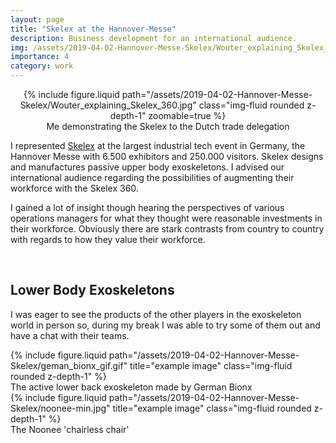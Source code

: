 ```yaml
---
layout: page
title: "Skelex at the Hannover-Messe"
description: Business development for an international audience.
img: /assets/2019-04-02-Hannover-Messe-Skelex/Wouter_explaining_Skelex_360.jpg
importance: 4
category: work
---
```


<div align="center">
    <div class="row">
        <div class="col-sm mt-3 mt-md-0">
            {% include figure.liquid path="/assets/2019-04-02-Hannover-Messe-Skelex/Wouter_explaining_Skelex_360.jpg" class="img-fluid rounded z-depth-1" zoomable=true %}
        </div>
    </div>
    <div class="caption">
        Me demonstrating the Skelex to the Dutch trade delegation
    </div>
</div>

I represented [Skelex](https://www.skelex.com/) at the largest industrial tech event in Germany, the Hannover Messe with 6.500 exhibitors and 250.000 visitors. Skelex designs and manufactures passive upper body exoskeletons. I advised our international audience regarding the possibilities of augmenting their workforce with the Skelex 360.

I gained a lot of insight though hearing the perspectives of various operations managers for what they thought were reasonable investments in their workforce.
Obviously there are stark contrasts from country to country with regards to how they value their workforce.

<br/>

## Lower Body Exoskeletons

I was eager to see the products of the other players in the exoskeleton world in person so, during my break I was able to try some of them out and have a chat with their teams.

<!-- <div class="row">
    <div class="col-sm mt-3 mt-md-0">
        {% include figure.liquid path="/assets/2019-04-02-Hannover-Messe-Skelex/paexo.jpg" class="img-fluid rounded z-depth-1" zoomable=true %}
    </div>
</div>
<div class="caption">
    The ottobock Paexo
</div> -->

<div class="row justify-content-sm-center">
  <div class="col-sm-6 mt-3 mt-md-0">
    {% include figure.liquid path="/assets/2019-04-02-Hannover-Messe-Skelex/geman_bionx_gif.gif" title="example image" class="img-fluid rounded z-depth-1" %}
    <div class="caption">
        The active lower back exoskeleton made by German Bionx
    </div>
  </div>
  <div class="col-sm-6 mt-3 mt-md-0">
    {% include figure.liquid path="/assets/2019-04-02-Hannover-Messe-Skelex/noonee-min.jpg" title="example image" class="img-fluid rounded z-depth-1" %}
    <div class="caption">
        The Noonee 'chairless chair'
    </div>
  </div>
</div>
